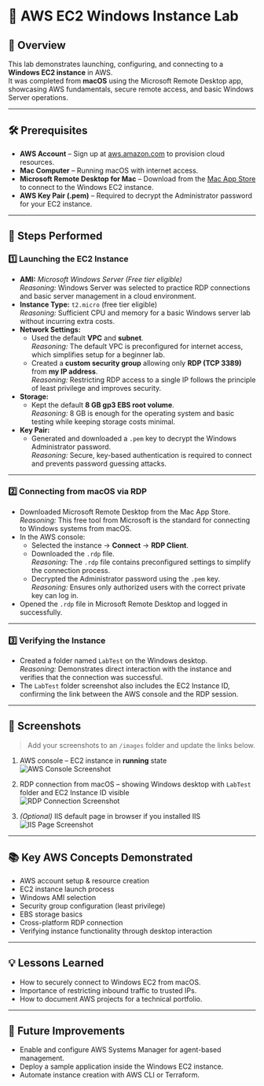 # 🚀 AWS EC2 Windows Instance Lab

## 📌 Overview
This lab demonstrates launching, configuring, and connecting to a **Windows EC2 instance** in AWS.  
It was completed from **macOS** using the Microsoft Remote Desktop app, showcasing AWS fundamentals, secure remote access, and basic Windows Server operations.

---

## 🛠 Prerequisites
- **AWS Account** – Sign up at [aws.amazon.com](https://aws.amazon.com) to provision cloud resources.
- **Mac Computer** – Running macOS with internet access.
- **Microsoft Remote Desktop for Mac** – Download from the [Mac App Store](https://apps.apple.com/app/microsoft-remote-desktop/id1295203466) to connect to the Windows EC2 instance.
- **AWS Key Pair (.pem)** – Required to decrypt the Administrator password for your EC2 instance.

---

## 📂 Steps Performed

### 1️⃣ Launching the EC2 Instance
- **AMI:** *Microsoft Windows Server (Free tier eligible)*  
  *Reasoning:* Windows Server was selected to practice RDP connections and basic server management in a cloud environment.
- **Instance Type:** `t2.micro` (free tier eligible)  
  *Reasoning:* Sufficient CPU and memory for a basic Windows server lab without incurring extra costs.
- **Network Settings:**
  - Used the default **VPC** and **subnet**.  
    *Reasoning:* The default VPC is preconfigured for internet access, which simplifies setup for a beginner lab.
  - Created a **custom security group** allowing only **RDP (TCP 3389)** from **my IP address**.  
    *Reasoning:* Restricting RDP access to a single IP follows the principle of least privilege and improves security.
- **Storage:**
  - Kept the default **8 GB gp3 EBS root volume**.  
    *Reasoning:* 8 GB is enough for the operating system and basic testing while keeping storage costs minimal.
- **Key Pair:**
  - Generated and downloaded a `.pem` key to decrypt the Windows Administrator password.  
    *Reasoning:* Secure, key-based authentication is required to connect and prevents password guessing attacks.

---

### 2️⃣ Connecting from macOS via RDP
- Downloaded Microsoft Remote Desktop from the Mac App Store.  
  *Reasoning:* This free tool from Microsoft is the standard for connecting to Windows systems from macOS.
- In the AWS console:
  - Selected the instance → **Connect** → **RDP Client**.
  - Downloaded the `.rdp` file.  
    *Reasoning:* The `.rdp` file contains preconfigured settings to simplify the connection process.
  - Decrypted the Administrator password using the `.pem` key.  
    *Reasoning:* Ensures only authorized users with the correct private key can log in.
- Opened the `.rdp` file in Microsoft Remote Desktop and logged in successfully.

---

### 3️⃣ Verifying the Instance
- Created a folder named `LabTest` on the Windows desktop.  
  *Reasoning:* Demonstrates direct interaction with the instance and verifies that the connection was successful.
- The `LabTest` folder screenshot also includes the EC2 Instance ID, confirming the link between the AWS console and the RDP session.

---

## 📸 Screenshots
> Add your screenshots to an `/images` folder and update the links below.

1. AWS console – EC2 instance in **running** state  
   ![AWS Console Screenshot](images/aws-console.png)

2. RDP connection from macOS – showing Windows desktop with `LabTest` folder and EC2 Instance ID visible  
   ![RDP Connection Screenshot](images/rdp-connection-labtest.png)

3. *(Optional)* IIS default page in browser if you installed IIS  
   ![IIS Page Screenshot](images/iis-default.png)

---

## 📚 Key AWS Concepts Demonstrated
- AWS account setup & resource creation
- EC2 instance launch process
- Windows AMI selection
- Security group configuration (least privilege)
- EBS storage basics
- Cross-platform RDP connection
- Verifying instance functionality through desktop interaction

---

## 💡 Lessons Learned
- How to securely connect to Windows EC2 from macOS.
- Importance of restricting inbound traffic to trusted IPs.
- How to document AWS projects for a technical portfolio.

---

## 🔮 Future Improvements
- Enable and configure AWS Systems Manager for agent-based management.
- Deploy a sample application inside the Windows EC2 instance.
- Automate instance creation with AWS CLI or Terraform.
